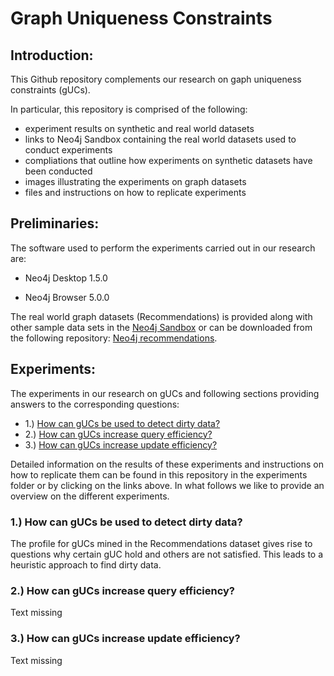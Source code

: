 # Graph Uniqueness Constraints

## Introduction: 

This Github repository complements our research on gaph uniqueness constraints (gUCs).

In particular, this repository is comprised of the following:

- experiment results on synthetic and real world datasets
- links to Neo4j Sandbox containing the real world datasets used to conduct experiments
- compliations that outline how experiments on synthetic datasets have been conducted
- images illustrating the experiments on graph datasets
- files and instructions on how to replicate experiments

## Preliminaries:

The software used to perform the experiments carried out in our research are:

- Neo4j Desktop 1.5.0

- Neo4j Browser 5.0.0


The real world graph datasets (Recommendations) is provided along with other sample data sets in the [Neo4j Sandbox](https://sandbox.neo4j.com/) or can be downloaded from the following repository: [Neo4j recommendations](https://github.com/neo4j-graph-examples/recommendations). 


## Experiments:

The experiments in our research on gUCs and following sections providing answers to the corresponding questions:

- 1.) [How can gUCs be used to detect dirty data?]()
- 2.) [How can gUCs increase query efficiency?]()
- 3.) [How can gUCs increase update efficiency?]()


Detailed information on the results of these experiments and instructions on how to replicate them can be found in this repository in the experiments folder or by clicking on the links above. In what follows we like to provide an overview on the different experiments.

### 1.) How can gUCs be used to detect dirty data?

The profile for gUCs mined in the Recommendations dataset gives rise to questions why certain gUC hold and others are not satisfied. This leads to a heuristic approach to find dirty data.

### 2.) How can gUCs increase query efficiency?

Text missing

### 3.) How can gUCs increase update efficiency?

Text missing 


